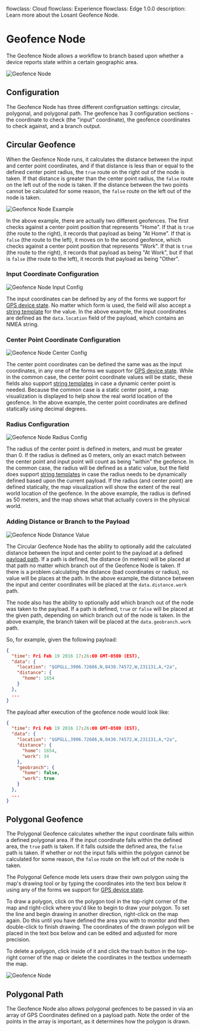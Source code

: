 flowclass: Cloud
flowclass: Experience
flowclass: Edge 1.0.0
description: Learn more about the Losant Geofence Node.

# Geofence Node

The Geofence Node allows a workflow to branch based upon whether a device reports state within a certain geographic area.

![Geofence Node](/images/workflows/logic/geofence-node.png "Geofence Node")

## Configuration

The Geofence Node has three different configruation settings: circular, polygonal, and polygonal path. The geofence has 3 configuration sections - the coordinate to check (the "input" coordinate), the geofence coordinates to check against, and a branch output.

## Circular Geofence

When the Geofence Node runs, it calculates the distance between the input and center point coordinates, and if that distance is less than or equal to the defined center point radius, the `true` route on the right out of the node is taken. If that distance is greater than the center point radius, the `false` route on the left out of the node is taken. If the distance between the two points cannot be calculated for some reason, the `false` route on the left out of the node is taken.

![Geofence Node Example](/images/workflows/logic/geofence-node-workflow-example.png "Geofence Node Example")

In the above example, there are actually two different geofences. The first checks against a center point position that represents "Home". If that is `true` (the route to the right), it records that payload as being "At Home". If that is `false` (the route to the left), it moves on to the second geofence, which checks against a center point position that represents "Work". If that is `true` (the route to the right), it records that payload as being "At Work", but if that is `false` (the route to the left), it records that payload as being "Other".

### Input Coordinate Configuration

![Geofence Node Input Config](/images/workflows/logic/geofence-node-input-config.png "Geofence Node Input Config")

The input coordinates can be defined by any of the forms we support for [GPS device state](/devices/state/#gps-attributes). No matter which form is used, the field will also accept a [string template](/workflows/accessing-payload-data/#string-templates) for the value. In the above example, the input coordinates are defined as the `data.location` field of the payload, which contains an NMEA string.

### Center Point Coordinate Configuration

![Geofence Node Center Config](/images/workflows/logic/geofence-node-center-config.png "Geofence Node Center Config")

The center point coordinates can be defined the same was as the input coordinates, in any one of the forms we support for [GPS device state](/devices/state/#gps-attributes). While in the common case, the center point coordinate values will be static, these fields also support [string templates](/workflows/accessing-payload-data/#string-templates) in case a dynamic center point is needed. Because the common case is a static center point, a map visualization is displayed to help show the real world location of the geofence. In the above example, the center point coordinates are defined statically using decimal degrees.

### Radius Configuration

![Geofence Node Radius Config](/images/workflows/logic/geofence-node-radius-config.png "Geofence Node Radius Config")

The radius of the center point is defined in meters, and must be greater than 0. If the radius is defined as 0 meters, only an exact match between the center point and input point will count as being "within" the geofence. In the common case, the radius will be defined as a static value, but the field does support [string templates](/workflows/accessing-payload-data/#string-templates) in case the radius needs to be dynamically defined based upon the current payload. If the radius (and center point) are defined statically, the map visualization will show the extent of the real world location of the geofence. In the above example, the radius is defined as 50 meters, and the map shows what that actually covers in the physical world.

### Adding Distance or Branch to the Payload

![Geofence Node Distance Value](/images/workflows/logic/geofence-node-distance-value.png "Geofence Node Distance Value")

The Circular Geofence Node has the ability to optionally add the calculated distance between the input and center point to the payload at a defined [payload path](/workflows/accessing-payload-data/#payload-paths). If a path is defined, the distance (in meters) will be placed at that path no matter which branch out of the Geofence Node is taken. If there is a problem calculating the distance (bad coordinates or radius), no value will be places at the path. In the above example, the distance between the input and center coordinates will be placed at the `data.distance.work` path.

The node also has the ability to optionally add which branch out of the node was taken to the payload. If a path is defined, `true` or `false` will be placed at the given path, depending on which branch out of the node is taken. In the above example, the branch taken will be placed at the `data.geobranch.work` path.

 So, for example, given the following payload:

```json
{
  "time": Fri Feb 19 2016 17:26:00 GMT-0500 (EST),
  "data": {
    "location": "$GPGLL,3906.72686,N,8430.74572,W,231131,A,*2a",
    "distance": {
      "home": 1654
    }
  },
  ...
}
```

The payload after execution of the geofence node would look like:

```json
{
  "time": Fri Feb 19 2016 17:26:00 GMT-0500 (EST),
  "data": {
    "location": "$GPGLL,3906.72686,N,8430.74572,W,231131,A,*2a",
    "distance": {
      "home": 1654,
      "work": 34
    },
    "geobranch": {
      "home": false,
      "work": true
    }
  },
  ...
}
```

## Polygonal Geofence

The Polygonal Geofence calculates whether the input coordinate falls within a defined polygonal area. If the input coordinate falls within the defined area, the `true` path is taken. If it falls outside the defined area, the `false` path is taken. If whether or not the input falls within the polygon cannot be calculated for some reason, the `false` route on the left out of the node is taken.

The Polygonal Gefence mode lets users draw their own polygon using the map's drawing tool or by typing the coordinates into the text box below it using any of the forms we support for [GPS device state](/devices/state/#gps-attributes).

To draw a polygon, click on the polygon tool in the top-right corner of the map and right-click where you'd like to begin to draw your polygon. To set the line and begin drawing in another direction, right-click on the map again. Do this until you have defined the area you with to monitor and then double-click to finish drawing. The coordinates of the drawn polygon will be placed in the text box below and can be edited and adjusted for more precision.

To delete a polygon, click inside of it and click the trash button in the top-right corner of the map or delete the coordinates in the textbox underneath the map.

![Geofence Node](/images/workflows/logic/geofence-node-drawn-polygon.png "Geofence Node")

## Polygonal Path

The Geofence Node also allows polygonal geofences to be passed in via an array of GPS Coordinates defined on a payload path. Note the order of the points in the array is important, as it determines how the polygon is drawn.